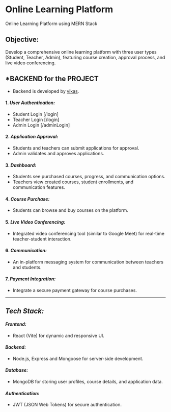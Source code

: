 # Online Learning Platform

Online Learning Platform using MERN Stack

## Objective:

Develop a comprehensive online learning platform with three user types (Student, Teacher, Admin), featuring course creation, approval process, and live video conferencing.

## *BACKEND for the PROJECT
   - Backend is developed by [vikas](https://github.com/902345).



#### 1. *User Authentication:*
   - Student Login [/login]
   - Teacher Login [/login]
   - Admin Login [/adminLogin]


#### 2. *Application Approval:*
   - Students and teachers can submit applications for approval.
   - Admin validates and approves applications.

#### 3. *Dashboard:*
   - Students see purchased courses, progress, and communication options.
   - Teachers view created courses, student enrollments, and communication features.

     

#### 4. *Course Purchase:*

   - Students can browse and buy courses on the platform.

#### 5. *Live Video Conferencing:*
   - Integrated video conferencing tool (similar to Google Meet) for real-time teacher-student interaction.

#### 6. *Communication:*
   - An in-platform messaging system for communication between teachers and students.

#### 7. *Payment Integration:*
   - Integrate a secure payment gateway for course purchases.

----


## *Tech Stack:*

#### *Frontend:*
  - React (Vite) for dynamic and responsive UI.

#### *Backend:*
  - Node.js, Express and Mongoose for server-side development.

#### *Database:*
  - MongoDB for storing user profiles, course details, and application data.

#### *Authentication:*
  - JWT (JSON Web Tokens) for secure authentication.





